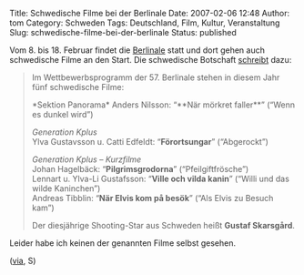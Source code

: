 Title: Schwedische Filme bei der Berlinale
Date: 2007-02-06 12:48
Author: tom
Category: Schweden
Tags: Deutschland, Film, Kultur, Veranstaltung
Slug: schwedische-filme-bei-der-berlinale
Status: published

Vom 8. bis 18. Februar findet die [Berlinale](http://www.berlinale.de/)
statt und dort gehen auch schwedische Filme an den Start. Die
schwedische Botschaft [schreibt](http://www.berlinale.de/) dazu:

> Im Wettbewerbsprogramm der 57. Berlinale stehen in diesem Jahr fünf
> schwedische Filme:
>
> </p>
> *Sektion Panorama*  
>  Anders Nilsson: “**När mörkret faller**” (“Wenn es dunkel wird”)
>
> *Generation Kplus*  
>  Ylva Gustavsson u. Catti Edfeldt: “**Förortsungar**” (“Abgerockt”)
>
> *Generation Kplus – Kurzfilme*  
>  Johan Hagelbäck: “**Pilgrimsgrodorna**” (“Pfeilgiftfrösche”)  
>  Lennart u. Ylva-Li Gustafsson: “**Ville och vilda kanin**” (“Willi
> und das wilde Kaninchen”)  
>  Andreas Tibblin: “**När Elvis kom på besök**” (“Als Elvis zu Besuch
> kam”)
>
> Der diesjährige Shooting-Star aus Schweden heißt **Gustaf Skarsgård**.

Leider habe ich keinen der genannten Filme selbst gesehen.

([via](http://salongen.de/notiser/?p=609), S)

